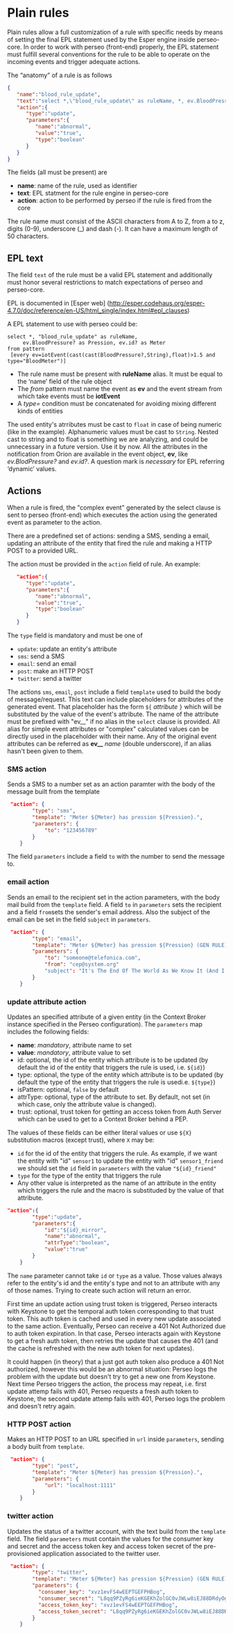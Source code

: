 # Plain rules

Plain rules allow a full customization of a rule with specific needs by means of setting the final EPL statement used by the Esper engine inside perseo-core. In order to work with perseo (front-end) properly, the EPL statement must fulfill several conventions for the rule to be able to operate on the incoming events and trigger adequate actions.

The “anatomy” of a rule is as follows

```json
{
   "name":"blood_rule_update",
   "text":"select *,\"blood_rule_update\" as ruleName, *, ev.BloodPressure? as Pression, ev.id? as Meter from pattern [every ev=iotEvent(cast(cast(BloodPressure?,String),float)>1.5 and type=\"BloodMeter\")]",
   "action":{
      "type":"update",
      "parameters":{
         "name":"abnormal",
         "value":"true",
         "type":"boolean"
      }
   }
}
```
The fields (all must be present) are

* **name**: name of the rule, used as identifier
* **text**: EPL statment for the rule engine in perseo-core
* **action**: action to be performed by perseo if the rule is fired from the core

The rule name must consist of the ASCII characters from A to Z, from a to z, digits (0-9), underscore (_) and dash (-). It can have a maximum length of 50 characters.

## EPL text
The field ```text``` of the rule must be a valid EPL statement and additionally must honor several restrictions to match expectations of perseo and perseo-core.

EPL is documented in [Esper web] (http://esper.codehaus.org/esper-4.7.0/doc/reference/en-US/html_single/index.html#epl_clauses)

A EPL statement to use with perseo could be:

```
select *, "blood_rule_update" as ruleName,
	 ev.BloodPressure? as Pression, ev.id? as Meter
from pattern
 [every ev=iotEvent(cast(cast(BloodPressure?,String),float)>1.5 and type="BloodMeter")]
```


* The rule name must be present with **ruleName** alias. It must be equal to the ‘name’ field of the rule object
* The *from* pattern must name the event as **ev** and the event stream from which take events must be **iotEvent**
* A *type=* condition must be concatenated for avoiding mixing different kinds of entities

The used entity's atrributes must be cast to `float` in case of being numeric (like  in the example). Alphanumeric values must be cast to `String`. Nested cast to string and to float is something we are analyzing, and could be unnecessary in a future version. Use it by now. All the attributes in the notification from Orion are available in the event object, **ev**,  like *ev.BlodPressure?* and *ev.id?*. A question mark is *necessary* for EPL referring ‘dynamic’ values.

<a name="actions"></a>
## Actions

When a rule is fired, the "complex event" generated by the select clause is sent to perseo (front-end) which executes the action using the generated event as parameter to the action.

There are a predefined set of actions: sending a SMS,  sending  a email, updating an attribute of the entity that fired the rule and making a HTTP POST to a provided URL.



The action must be provided in the ```action``` field of rule. An example:
```json
   "action":{
      "type":"update",
      "parameters":{
         "name":"abnormal",
         "value":"true",
         "type":"boolean"
      }
   }

```

The `type` field is mandatory and must be one of
* `update`: update an entity's attribute
* `sms`: send a SMS
* `email`: send an email
* `post`: make an HTTP POST
* `twitter`: send a twitter

The actions `sms`, `email`, `post` include a field `template` used to build the body of message/request. This text can include placeholders for attributes of the generated event. That placeholder has the form `${` *attribute* `}` which will be substituted by the value of the event's attribute.  The name of the attribute must be prefixed with "ev__" if no alias in the `select` clause is provided. All alias for simple event attributes or "complex" calculated values can be directly used in the placeholder with their name. Any of the original event attributes can be referred as **ev__** *name* (double underscore), if an alias hasn't been given to them.

### SMS action

Sends a SMS to a number set as an action paramter with the body of the message built from the template
```json
 "action": {
        "type": "sms",
        "template": "Meter ${Meter} has pression ${Pression}.",
        "parameters": {
            "to": "123456789"
        }
    }
```
The field `parameters` include a field `to` with the number to send the message to.

### email action

Sends an email to the recipient set in the action parameters, with the body mail build from the `template` field. A field `to` in `parameters` sets the recipient and a field `from`sets the sender's email address. Also the subject of the email can be set in the field `subject` in `parameters`. 

```json
 "action": {
        "type": "email",
        "template": "Meter ${Meter} has pression ${Pression} (GEN RULE)",
        "parameters": {
            "to": "someone@telefonica.com",
            "from": "cep@system.org"
            "subject": "It's The End Of The World As We Know It (And I Feel Fine)"
        }
    }
```

### update attribute action
Updates an specified attribute of a given entity (in the Context Broker instance specified in the Perseo configuration). The `parameters` map includes the following fields:

* **name**: *mandatory*, attribute name to set
* **value**: *mandatory*, attribute value to set
* id: optional, the id of the entity which attribute is to be updated (by default the id of the entity that triggers the rule is used, i.e. `${id}`)
* type: optional, the type of the entity which attribute is to be updated (by default the type of the entity that triggers the rule is usedi.e. `${type}`)
* isPattern: optional, `false` by default
* attrType: optional, type of the attribute to set. By default, not set (in which case, only the attribute value is changed).
* trust: optional, trust token for getting an access token from Auth Server which can be used to get to a Context Broker behind a PEP.

The values of these fields can be either literal values or use `${X}` substitution macros (except trust), where `X` may be:

* `id` for the id of the entity that triggers the rule. As example, if we want the entity with "id" `sensor1` to update the entity with "id" `sensor1_friend` we should set the `id` field in `parameters` with the value `"${id}_friend"`
* `type` for the type of the entity that triggers the rule
* Any other value is interpreted as the name of an attribute in the entity which triggers the rule and the macro is substituded by the value of that attribute.

```json
"action":{
        "type":"update",
        "parameters":{
            "id":"${id}_mirror",
            "name":"abnormal",
            "attrType":"boolean",
            "value":"true"
        }
    }
```
The `name` parameter cannot take `id` or `type` as a value. Those values always refer to the entity's id and the entity's type and not to an attribute with any of those names. Trying to create such action will return an error.

First time an update action using trust token is triggered, Perseo interacts with Keystone to get the temporal auth token corresponding to that trust token. This auth token is cached and used in every new update associated to the same action. Eventually, Perseo can receive a 401 Not Authorized due to auth token expiration. In that case, Perseo interacts again with Keystone to get a fresh auth token, then retries the update that causes the 401 (and the cache is refreshed with the new auth token for next updates).

It could happen (in theory) that a just got auth token also produce a 401 Not authorized, however this would be an abnormal situation: Perseo logs the problem with the update but doesn't try to get a new one from Keystone. Next time Perseo triggers the action, the process may repeat, i.e. first update attemp fails with 401, Perseo requests a fresh auth token to Keystone, the second update attemp fails with 401, Perseo logs the problem and doesn't retry again.

### HTTP POST action
Makes an HTTP POST to an URL specified in `url` inside `parameters`, sending a body built from `template`.


```json
 "action": {
        "type": "post",
        "template": "Meter ${Meter} has pression ${Pression}.",
        "parameters": {
            "url": "localhost:1111"
        }
    }
```

### twitter action

Updates the status of a twitter account, with the text build from the `template` field. The field `parameters` must contain the values for the consumer key and secret and the access token key and access token secret of the pre-provisioned application associated to the twitter user.

```json
 "action": {
        "type": "twitter",
        "template": "Meter ${Meter} has pression ${Pression} (GEN RULE)",
        "parameters": {
          "consumer_key": "xvz1evFS4wEEPTGEFPHBog",
          "consumer_secret": "L8qq9PZyRg6ieKGEKhZolGC0vJWLw8iEJ88DRdyOg",
          "access_token_key": "xvz1evFS4wEEPTGEFPHBog",
          "access_token_secret": "L8qq9PZyRg6ieKGEKhZolGC0vJWLw8iEJ88DRdyOg"
        }
    }
```
